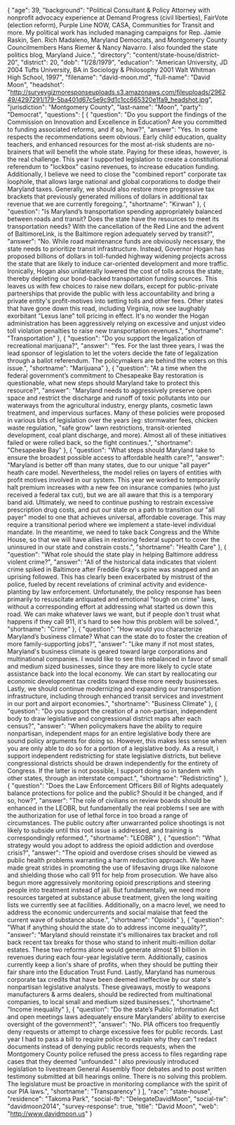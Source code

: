 {
  "age": 39,
  "background": "Political Consultant & Policy Attorney with nonprofit advocacy experience at Demand Progress (civil liberties), FairVote (election reform), Purple Line NOW, CASA, Communities for Transit and more. My political work has included managing campaigns for Rep. Jamie Raskin, Sen. Rich Madaleno, Maryland Democrats, and Montgomery County Councilmembers Hans Riemer & Nancy Navarro. I also founded the state politics blog, Maryland Juice.",
  "directory": "content/state-house/district-20",
  "district": 20,
  "dob": "1/28/1979",
  "education": "American University, JD 2004 Tufts University, BA in Sociology & Philosophy 2001 Walt Whitman High School, 1997",
  "filename": "david-moon.md",
  "full-name": "David Moon",
  "headshot": "http://surveygizmoresponseuploads.s3.amazonaws.com/fileuploads/296249/4297291/179-5ba401d67c5e9c9d1c1cc665320e1fa9_headshot.jpg",
  "jurisdiction": "Montgomery County",
  "last-name": "Moon",
  "party": "Democrat",
  "questions": [
    {
      "question": "Do you support the findings of the Commission on Innovation and Excellence in Education? Are you committed to funding associated reforms, and if so, how?",
      "answer": "Yes. In some respects the recommendations seem obvious. Early child education, quality teachers, and enhanced resources for the most at-risk students are no-brainers that will benefit the whole state. Paying for these ideas, however, is the real challenge. This year I supported legislation to create a constitutional referendum to \"lockbox\" casino revenues, to increase education funding.  Additionally, I believe we need to close the \"combined report\" corporate tax loophole, that allows large national and global corporations to dodge their Maryland taxes. Generally, we should also restore more progressive tax brackets that previously generated millions of dollars in additional tax revenue that we are currently foregoing.",
      "shortname": "Kirwan"
    },
    {
      "question": "Is Maryland’s transportation spending appropriately balanced between roads and transit? Does the state have the resources to meet its transportation needs? With the cancellation of the Red Line and the advent of BaltimoreLink, is the Baltimore region adequately served by transit?",
      "answer": "No. While road maintenance funds are obviously necessary, the state needs to prioritize transit infrastructure. Instead, Governor Hogan has proposed billions of dollars in toll-funded highway widening projects across the state that are likely to induce car-oriented development and more traffic. Ironically, Hogan also unilaterally lowered the cost of tolls across the state, thereby depleting our bond-backed transportation funding sources. This leaves us with few choices to raise new dollars, except for public-private partnerships that provide the public with less accountability and bring a private entity's profit-motives into setting tolls and other fees. Other states that have gone down this road, including Virginia, now see laughably exorbitant \"Lexus lane\" toll pricing in effect. It's no wonder the Hogan administration has been aggressively relying on excessive and unjust video toll violation penalties to raise new transportation revenues.",
      "shortname": "Transportation"
    },
    {
      "question": "Do you support the legalization of recreational marijuana?",
      "answer": "Yes. For the last three years, I was the lead sponsor of legislation to let the voters decide the fate of legalization through a ballot referendum. The policymakers are behind the voters on this issue.",
      "shortname": "Marijuana"
    },
    {
      "question": "At a time when the federal government’s commitment to Chesapeake Bay restoration is questionable, what new steps should Maryland take to protect this resource?",
      "answer": "Maryland needs to aggressively preserve open space and restrict the discharge and runoff of toxic pollutants into our waterways from the agricultural industry, energy plants, cosmetic lawn treatment, and impervious surfaces. Many of these policies were proposed in various bits of legislation over the years (eg: stormwater fees, chicken waste regulation, \"safe grow\" lawn restrictions, transit-oriented development, coal plant discharge, and more). Almost all of these initiatives failed or were rolled back, so the fight continues.",
      "shortname": "Chesapeake Bay"
    },
    {
      "question": "What steps should Maryland take to ensure the broadest possible access to affordable health care?",
      "answer": "Maryland is better off than many states, due to our unique \"all payer\" heath care model. Nevertheless, the model relies on layers of entities with profit motives involved in our system. This year we worked to temporarily halt premium increases with a new fee on insurance companies (who just received a federal tax cut), but we are all aware that this is a temporary band aid. Ultimately, we need to continue pushing to restrain excessive prescription drug costs, and put our state on a path to transition our \"all payer\" model to one that achieves universal, affordable coverage. This may require a transitional period where we implement a state-level individual mandate. In the meantime, we need to take back Congress and the White House,  so that we will have allies in restoring federal support to cover the uninsured in our state and constrain costs.",
      "shortname": "Health Care"
    },
    {
      "question": "What role should the state play in helping Baltimore address violent crime?",
      "answer": "All of the historical data indicates that violent crime spiked in Baltimore after Freddie Gray's spine was snapped and an uprising followed. This has clearly been exacerbated by mistrust of the police, fueled by recent revelations of criminal activity and evidence-planting by law enforcement. Unfortunately, the policy response has been primarily to resuscitate antiquated and emotional \"tough on crime\" laws, without a corresponding effort at addressing what started us down this road. We can make whatever laws we want, but if people don't trust what happens if they call 911, it's hard to see how this problem will be solved.",
      "shortname": "Crime"
    },
    {
      "question": "How would you characterize Maryland’s business climate? What can the state do to foster the creation of more family-supporting jobs?",
      "answer": "Like many if not most states, Maryland's business climate is geared toward large corporations and multinational companies. I would like to see this rebalanced in favor of small and medium sized businesses, since they are more likely to cycle state assistance back into the local economy. We can start by reallocating our economic development tax credits toward these more needy businesses. Lastly, we should continue modernizing and expanding our transportation infrastructure, including through enhanced transit services and investment in our port and airport economies.",
      "shortname": "Business Climate"
    },
    {
      "question": "Do you support the creation of a non-partisan, independent body to draw legislative and congressional district maps after each census?",
      "answer": "When policymakers have the ability to require nonpartisan, independent maps for an entire legislative body there are sound policy arguments for doing so. However, this makes less sense when you are only able to do so for a portion of a legislative body. As a result, i support independent redistricting for state legislative districts, but believe congressional districts should be drawn independently for the entirety of Congress. If the latter is not possible, I support doing so in tandem with other states, through an interstate compact.",
      "shortname": "Redistricting"
    },
    {
      "question": "Does the Law Enforcement Officers Bill of Rights adequately balance protections for police and the public? Should it be changed, and if so, how?",
      "answer": "The role of civilians on review boards should be enhanced in the LEOBR, but fundamentally the real problems I see are with the authorization for use of lethal force in too broad a range of circumstances. The public outcry after unwarranted police shootings is not likely to subside until this root issue is addressed, and training is correspondingly reformed.",
      "shortname": "LEOBR"
    },
    {
      "question": "What strategy would you adopt to address the opioid addiction and overdose crisis?",
      "answer": "The opioid and overdose crises should be viewed as public health problems warranting a harm reduction approach. We have made great strides in promoting the use of lifesaving drugs like naloxone and shielding those who call 911 for help from prosecution. We have also begun more aggressively monitoring opioid prescriptions and steering people into treatment instead of jail. But fundamentally, we need more resources targeted at substance abuse treatment, given the long waiting lists we currently see at facilities. Additionally, on a macro level, we need to address the economic undercurrents and social malaise that feed the current wave of substance abuse.",
      "shortname": "Opioids"
    },
    {
      "question": "What if anything should the state do to address income inequality?",
      "answer": "Maryland should reinstate it's millionaires tax bracket and roll back recent tax breaks for those who stand to inherit multi-million dollar estates. These two reforms alone would generate almost $1 billion in revenues during each four-year legislative term. Additionally, casinos currently keep a lion's share of profits, when they should be putting their fair share into the Education Trust Fund. Lastly, Maryland has numerous corporate tax credits that have been deemed ineffective by our state's nonpartisan legislative analysts. These giveaways, mostly to weapons manufacturers & arms dealers, should be redirected from multinational companies, to local small and medium sized businesses.",
      "shortname": "Income inequality"
    },
    {
      "question": "Do the state’s Public Information Act and open meetings laws adequately ensure Marylanders’ ability to exercise oversight of the government?",
      "answer": "No. PIA officers too frequently deny requests or attempt to charge excessive fees for public records. Last year I had to pass a bill to require police to explain why they can't redact documents instead of denying public records requests, when the Montgomery County police refused the press access to files regarding rape cases that they deemed \"unfounded.\" I also previously introduced legislation to livestream General Assembly floor debates and to post written testimony submitted at bill hearings online. There is no solving this problem. The legislature must be proactive in monitoring compliance with the spirit of our PIA laws.",
      "shortname": "Transparency"
    }
  ],
  "race": "state-house",
  "residence": "Takoma Park",
  "social-fb": "DelegateDavidMoon",
  "social-tw": "davidmoon2014",
  "survey-response": true,
  "title": "David Moon",
  "web": "http://www.davidmoon.us"
}

